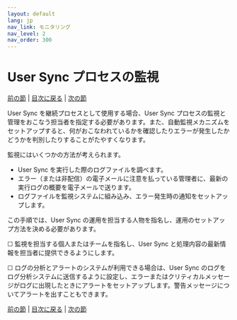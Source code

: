 ```yaml
---
layout: default
lang: jp
nav_link: モニタリング
nav_level: 2
nav_order: 300
---
```


# User Sync プロセスの監視

[前の節](test_run.md) \| [目次に戻る](index.md) \| [次の節](command_line_options.md)

User Sync を継続プロセスとして使用する場合、User Sync プロセスの監視と管理をおこなう担当者を指定する必要があります。また、自動監視メカニズムをセットアップすると、何がおこなわれているかを確認したりエラーが発生したかどうかを判別したりすることがたやすくなります。

監視にはいくつかの方法が考えられます。

- User Sync を実行した際のログファイルを調べます。
- エラー（または非配信）の電子メールに注意を払っている管理者に、最新の実行ログの概要を電子メールで送ります。
- ログファイルを監視システムに組み込み、エラー発生時の通知をセットアップします。

この手順では、User Sync の運用を担当する人物を指名し、運用のセットアップ方法を決める必要があります。

&#9744; 監視を担当する個人またはチームを指名し、User Sync と処理内容の最新情報を担当者に提供できるようにします。

&#9744; ログの分析とアラートのシステムが利用できる場合は、User Sync のログをログ分析システムに送信するように設定し、エラーまたはクリティカルメッセージがログに出現したときにアラートをセットアップします。警告メッセージについてアラートを出すこともできます。

[前の節](test_run.md) \| [目次に戻る](index.md) \| [次の節](command_line_options.md)

